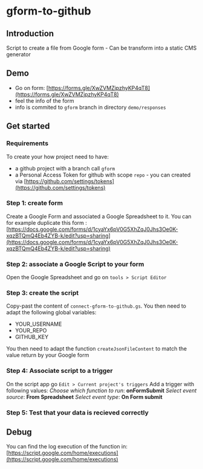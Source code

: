 # gform-to-github

## Introduction

Script to create a file from Google form - Can be transform into a static CMS generator

## Demo

- Go on form: [https://forms.gle/XwZVMZjpzhyKP4qT8](https://forms.gle/XwZVMZjpzhyKP4qT8)
- feel the info of the form
- info is commited to `gform` branch in directory `demo/responses`

## Get started

### Requirements

To create your how project need to have:

- a github project with a branch call `gform`
- a Personal Access Token for github with scope `repo` - you can created via [https://github.com/settings/tokens](https://github.com/settings/tokens)

### Step 1: create form

Create a Google Form and associated a Google Spreadsheet to it. You can for example duplicate this form : [https://docs.google.com/forms/d/1cyaYx6pV0G5XhZqJ0Jhs3Oe0K-xqzBTQmQ4Eb4ZYB-k/edit?usp=sharing](https://docs.google.com/forms/d/1cyaYx6pV0G5XhZqJ0Jhs3Oe0K-xqzBTQmQ4Eb4ZYB-k/edit?usp=sharing)

### Step 2: associate a Google Script to your form

Open the Google Spreadsheet and go on `tools > Script Editor`

### Step 3: create the script

Copy-past the content of `connect-gform-to-github.gs`.
You then need to adapt the following global variables:

- YOUR_USERNAME
- YOUR_REPO
- GITHUB_KEY

You then need to adapt the function `createJsonFileContent` to match the value return by your Google form

### Step 4: Associate script to a trigger

On the script app go `Edit > Current project's triggers`
Add a trigger with following values:
  _Choose which function to run_: **onFormSubmit**
  _Select event source_: **From Spreadsheet**
  _Select event type_: **On Form submit**

### Step 5: Test that your data is recieved correctly

## Debug

You can find the log execution of the function in: [https://script.google.com/home/executions](https://script.google.com/home/executions)
